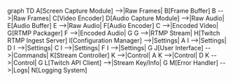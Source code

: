 graph TD
A[Screen Capture Module] -->|Raw Frames| B[Frame Buffer]
B -->|Raw Frames| C[Video Encoder]
D[Audio Capture Module] -->|Raw Audio| E[Audio Buffer]
E -->|Raw Audio| F[Audio Encoder]
C -->|Encoded Video| G[RTMP Packager]
F -->|Encoded Audio| G
G -->|RTMP Stream| H[Twitch RTMP Ingest Server]
I[Configuration Manager] -->|Settings| A
I -->|Settings| D
I -->|Settings| C
I -->|Settings| F
I -->|Settings| G
J[User Interface] -->|Commands| K[Stream Controller]
K -->|Control| A
K -->|Control| D
K -->|Control| G
L[Twitch API Client] -->|Stream Key/Info| G
M[Error Handler] -->|Logs| N[Logging System]